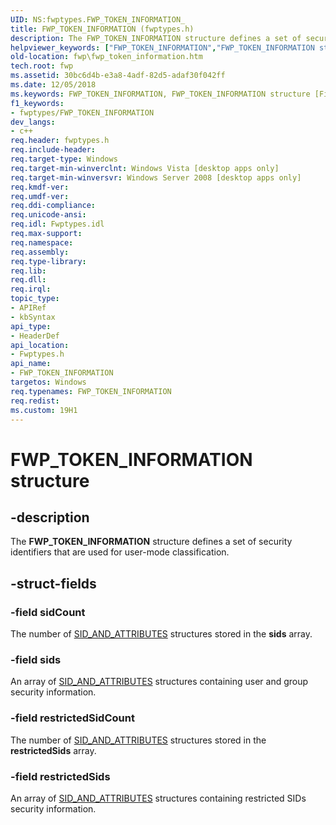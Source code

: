 ```yaml
---
UID: NS:fwptypes.FWP_TOKEN_INFORMATION_
title: FWP_TOKEN_INFORMATION (fwptypes.h)
description: The FWP_TOKEN_INFORMATION structure defines a set of security identifiers that are used for user-mode classification.
helpviewer_keywords: ["FWP_TOKEN_INFORMATION","FWP_TOKEN_INFORMATION structure [Filtering]","fwp.fwp_token_information","fwptypes/FWP_TOKEN_INFORMATION"]
old-location: fwp\fwp_token_information.htm
tech.root: fwp
ms.assetid: 30bc6d4b-e3a8-4adf-82d5-adaf30f042ff
ms.date: 12/05/2018
ms.keywords: FWP_TOKEN_INFORMATION, FWP_TOKEN_INFORMATION structure [Filtering], fwp.fwp_token_information, fwptypes/FWP_TOKEN_INFORMATION
f1_keywords:
- fwptypes/FWP_TOKEN_INFORMATION
dev_langs:
- c++
req.header: fwptypes.h
req.include-header: 
req.target-type: Windows
req.target-min-winverclnt: Windows Vista [desktop apps only]
req.target-min-winversvr: Windows Server 2008 [desktop apps only]
req.kmdf-ver: 
req.umdf-ver: 
req.ddi-compliance: 
req.unicode-ansi: 
req.idl: Fwptypes.idl
req.max-support: 
req.namespace: 
req.assembly: 
req.type-library: 
req.lib: 
req.dll: 
req.irql: 
topic_type:
- APIRef
- kbSyntax
api_type:
- HeaderDef
api_location:
- Fwptypes.h
api_name:
- FWP_TOKEN_INFORMATION
targetos: Windows
req.typenames: FWP_TOKEN_INFORMATION
req.redist: 
ms.custom: 19H1
---
```


# FWP_TOKEN_INFORMATION structure


## -description


The <b>FWP_TOKEN_INFORMATION</b> structure defines a set of security identifiers that are used for user-mode classification.


## -struct-fields




### -field sidCount

The number of <a href="https://docs.microsoft.com/windows/desktop/api/winnt/ns-winnt-sid_and_attributes">SID_AND_ATTRIBUTES</a> structures stored in the <b>sids</b> array.


### -field sids

An array of <a href="https://docs.microsoft.com/windows/desktop/api/winnt/ns-winnt-sid_and_attributes">SID_AND_ATTRIBUTES</a> structures containing user and group security information.


### -field restrictedSidCount

The number of <a href="https://docs.microsoft.com/windows/desktop/api/winnt/ns-winnt-sid_and_attributes">SID_AND_ATTRIBUTES</a> structures stored in the <b>restrictedSids</b> array.


### -field restrictedSids

An array of <a href="https://docs.microsoft.com/windows/desktop/api/winnt/ns-winnt-sid_and_attributes">SID_AND_ATTRIBUTES</a> structures containing restricted SIDs security information.

